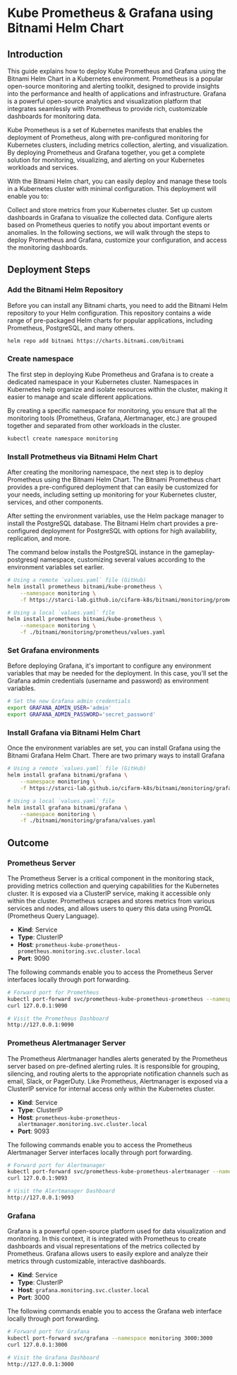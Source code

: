 # Kube Prometheus & Grafana using Bitnami Helm Chart
## Introduction
This guide explains how to deploy Kube Prometheus and Grafana using the Bitnami Helm Chart in a Kubernetes environment. Prometheus is a popular open-source monitoring and alerting toolkit, designed to provide insights into the performance and health of applications and infrastructure. Grafana is a powerful open-source analytics and visualization platform that integrates seamlessly with Prometheus to provide rich, customizable dashboards for monitoring data.

Kube Prometheus is a set of Kubernetes manifests that enables the deployment of Prometheus, along with pre-configured monitoring for Kubernetes clusters, including metrics collection, alerting, and visualization. By deploying Prometheus and Grafana together, you get a complete solution for monitoring, visualizing, and alerting on your Kubernetes workloads and services.

With the Bitnami Helm chart, you can easily deploy and manage these tools in a Kubernetes cluster with minimal configuration. This deployment will enable you to:

Collect and store metrics from your Kubernetes cluster.
Set up custom dashboards in Grafana to visualize the collected data.
Configure alerts based on Prometheus queries to notify you about important events or anomalies.
In the following sections, we will walk through the steps to deploy Prometheus and Grafana, customize your configuration, and access the monitoring dashboards.
## Deployment Steps
### Add the Bitnami Helm Repository
Before you can install any Bitnami charts, you need to add the Bitnami Helm repository to your Helm configuration. This repository contains a wide range of pre-packaged Helm charts for popular applications, including Prometheus, PostgreSQL, and many others.
```bash
helm repo add bitnami https://charts.bitnami.com/bitnami
```
### Create namespace
The first step in deploying Kube Prometheus and Grafana is to create a dedicated namespace in your Kubernetes cluster. Namespaces in Kubernetes help organize and isolate resources within the cluster, making it easier to manage and scale different applications.

By creating a specific namespace for monitoring, you ensure that all the monitoring tools (Prometheus, Grafana, Alertmanager, etc.) are grouped together and separated from other workloads in the cluster.

```bash
kubectl create namespace monitoring
```
### Install Protmetheus via Bitnami Helm Chart
After creating the monitoring namespace, the next step is to deploy Prometheus using the Bitnami Helm Chart. The Bitnami Prometheus chart provides a pre-configured deployment that can easily be customized for your needs, including setting up monitoring for your Kubernetes cluster, services, and other components.

After setting the environment variables, use the Helm package manager to install the PostgreSQL database. The Bitnami Helm chart provides a pre-configured deployment for PostgreSQL with options for high availability, replication, and more.

The command below installs the PostgreSQL instance in the gameplay-postgresql namespace, customizing several values according to the environment variables set earlier.
```bash
# Using a remote `values.yaml` file (GitHub)
helm install prometheus bitnami/kube-prometheus \
    --namespace monitoring \
    -f https://starci-lab.github.io/cifarm-k8s/bitnami/monitoring/prometheus/values.yaml

# Using a local `values.yaml` file
helm install prometheus bitnami/kube-prometheus \
    --namespace monitoring \
    -f ./bitnami/monitoring/prometheus/values.yaml
```
### Set Grafana environments
Before deploying Grafana, it's important to configure any environment variables that may be needed for the deployment. In this case, you'll set the Grafana admin credentials (username and password) as environment variables.
```bash
# Set the new Grafana admin credentials
export GRAFANA_ADMIN_USER='admin'
export GRAFANA_ADMIN_PASSWORD='secret_password'
```
### Install Grafana via Bitnami Helm Chart
Once the environment variables are set, you can install Grafana using the Bitnami Grafana Helm Chart. There are two primary ways to install Grafana
```bash
# Using a remote `values.yaml` file (GitHub)
helm install grafana bitnami/grafana \
    --namespace monitoring \
    -f https://starci-lab.github.io/cifarm-k8s/bitnami/monitoring/grafana/values.yaml

# Using a local `values.yaml` file
helm install grafana bitnami/grafana \
    --namespace monitoring \
    -f ./bitnami/monitoring/grafana/values.yaml
```
## Outcome
### Prometheus Server
The Prometheus Server is a critical component in the monitoring stack, providing metrics collection and querying capabilities for the Kubernetes cluster. It is exposed via a ClusterIP service, making it accessible only within the cluster. Prometheus scrapes and stores metrics from various services and nodes, and allows users to query this data using PromQL (Prometheus Query Language).
- **Kind**: Service  
- **Type**: ClusterIP  
- **Host**: `prometheus-kube-prometheus-prometheus.monitoring.svc.cluster.local`  
- **Port**: 9090

The following commands enable you to access the Prometheus Server interfaces locally through port forwarding.
```bash
# Forward port for Prometheus
kubectl port-forward svc/prometheus-kube-prometheus-prometheus --namespace monitoring 9090:9090
curl 127.0.0.1:9090

# Visit the Prometheus Dashboard
http://127.0.0.1:9090
```

### Prometheus Alertmanager Server
The Prometheus Alertmanager handles alerts generated by the Prometheus server based on pre-defined alerting rules. It is responsible for grouping, silencing, and routing alerts to the appropriate notification channels such as email, Slack, or PagerDuty. Like Prometheus, Alertmanager is exposed via a ClusterIP service for internal access only within the Kubernetes cluster.
- **Kind**: Service  
- **Type**: ClusterIP  
- **Host**: `prometheus-kube-prometheus-alertmanager.monitoring.svc.cluster.local`  
- **Port**: 9093

The following commands enable you to access the Prometheus Alertmanager Server interfaces locally through port forwarding.
```bash
# Forward port for Alertmanager
kubectl port-forward svc/prometheus-kube-prometheus-alertmanager --namespace monitoring 9093:9093
curl 127.0.0.1:9093

# Visit the Alertmanager Dashboard
http://127.0.0.1:9093
```
### Grafana
Grafana is a powerful open-source platform used for data visualization and monitoring. In this context, it is integrated with Prometheus to create dashboards and visual representations of the metrics collected by Prometheus. Grafana allows users to easily explore and analyze their metrics through customizable, interactive dashboards.
- **Kind**: Service  
- **Type**: ClusterIP  
- **Host**: `grafana.monitoring.svc.cluster.local`  
- **Port**: 3000

The following commands enable you to access the Grafana web interface locally through port forwarding.
```bash
# Forward port for Grafana
kubectl port-forward svc/grafana --namespace monitoring 3000:3000
curl 127.0.0.1:3000

# Visit the Grafana Dashboard
http://127.0.0.1:3000
```
